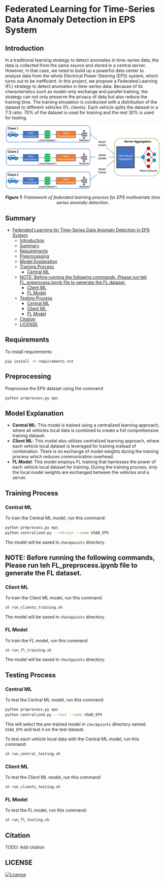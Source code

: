 # Federated Learning for Time-Series Data Anomaly Detection in EPS System

## Introduction

In a traditional learning strategy to detect anomalies in time-series data, the data is collected from the same source and stored in a central server. However, in that case, we need to build up a powerful data center to analyze data from the whole Electrical Power Steering (EPS) system, which turns out to be inefficient. In this project, we propose a Federated Learning (FL) strategy to detect anomalies in time-series data. Because of its characteristics such as model-only exchange and parallel training, the strategy can not only preserve the privacy of data but also reduce the training time. The training simulation is conducted with a distribution of the dataset to different vehicles (FL clients). Each vehicle splits the dataset in a 7:3 ratio. 70% of the dataset is used for training and the rest 30% is used for testing.

![FL](./images/fl_arch.png)
*<center>**Figure 1**: Framework of federated learning process for EPS multivariate time series anomaly detection.</center>*

## Summary
- [Federated Learning for Time-Series Data Anomaly Detection in EPS System](#federated-learning-for-time-series-data-anomaly-detection-in-eps-system)
  - [Introduction](#introduction)
  - [Summary](#summary)
  - [Requirements](#requirements)
  - [Preprocessing](#preprocessing)
  - [Model Explanation](#model-explanation)
  - [Training Process](#training-process)
    - [Central ML](#central-ml)
  - [NOTE: Before running the following commands, Please run teh FL\_preprocess.ipynb file to generate the FL dataset.](#note-before-running-the-following-commands-please-run-teh-fl_preprocessipynb-file-to-generate-the-fl-dataset)
    - [Client ML](#client-ml)
    - [FL Model](#fl-model)
  - [Testing Process](#testing-process)
    - [Central ML](#central-ml-1)
    - [Client ML](#client-ml-1)
    - [FL Model](#fl-model-1)
  - [Citation](#citation)
  - [LICENSE](#license)

## Requirements

To install requirements:

```setup
pip install -r requirements.txt
```

## Preprocessing

Preprocess the EPS dataset using the command

```bash
python preprocess.py eps
```

## Model Explanation
- **Central ML**: This model is trained using a centralized learning approach, where all vehicles local data is combined to create a full comprehensive training dataset.
- **Client ML**: This model also utilizes centralized learning approach, where each vehicle local dataset is leveraged for training instead of combination. There is no exchange of model weights during the training process which reduces communication overhead.
- **FL Model**: This model employs FL training that harnesses the power of each vehicle local dataset for training. During the training process, only the local model weights are exchanged between the vehicles and a server.

## Training Process

### Central ML

To train the Central ML model, run this command:

```bash
python preprocess.py eps
python centralized.py --retrain --name USAD_EPS
```
The model will be saved in `checkpoints` directory.

## NOTE: Before running the following commands, Please run teh FL_preprocess.ipynb file to generate the FL dataset.

### Client ML

To train the Client ML model, run this command:

```bash
sh run_clients_training.sh
```

The model will be saved in `checkpoints` directory.

### FL Model

To train the FL model, run this command:

```bash
sh run_fl_training.sh
```

The model will be saved in `checkpoints` directory.

## Testing Process

### Central ML

To test the Central ML model, run this command:

```bash
python preprocess.py eps
python centralized.py --test --name USAD_EPS
```
This will select the pre-trained model in `checkpoints` directory named `USAD_EPS` and test it on the test dataset.

To test each vehicle local data with the Central ML model, run this command:

```bash
sh run_central_testing.sh
```

### Client ML

To test the Client ML model, run this command:

```bash
sh run_clients_testing.sh
```

### FL Model

To test the FL model, run this command:

```bash
sh run_fl_testing.sh
```

## Citation

TODO: Add citation

## LICENSE

[![License](https://img.shields.io/badge/License-BSD%203--Clause-red.svg)](https://github.com/KimleangSama/flad_in_eps/blob/main/LICENSE)